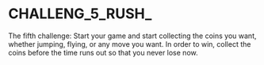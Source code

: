 # CHALLENG_5_RUSH_
The fifth challenge: Start your game and start collecting the coins you want, whether jumping, flying, or any move you want. In order to win, collect the coins before the time runs out so that you never lose now.
